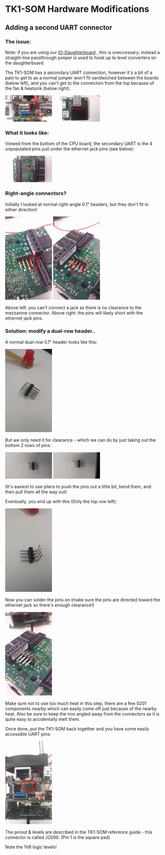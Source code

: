 # TK1-SOM Hardware Modifications

## Adding a second UART connector


### The issue:
Note: if you are using our
[IO-Daughterboard](../Daughter-Board) , this is uneccessary;
instead a straight-line passthrough jumper is used to hook up to level
converters on the daughterboard.

The TK1-SOM has a secondary UART connection, however it's a bit of a
pain to get to as a normal jumper won't fit sandwiched between the
boards (below left), and you can't get to the connection from the top
because of the fan & heatsink (below right).

<img style="width: 30%" src="jumper.jpg" alt="jumper" title="jumper" />
<img style="width: 30%" src="heatsink.jpg" alt="heatsink" title="heatsink" />

### What it looks like:


Viewed from the bottom of the CPU board, the secondary UART is the 4
unpopulated pins just under the ethernet jack pins (see below):

<img style="width: 30%" src="connector.jpg" alt="connector" title="connector" />

### Right-angle connectors?
 Initially I looked at normal right-angle
0.1" headers, but they don't fit in either direction!

<img style="width: 30%" src="clearance.jpg" alt="clearance" title="clearance" />
<img style="width: 30%" src="short.jpg" alt="short" title="short" />

Above left: you can't connect a jack as there is no clearance to the
mezzanine connector. Above right: the pins will likely short with the
ethernet jack pins.

### Solution: modify a dual-row header..


A normal dual-row 0.1" header looks like this:

<img style="width: 30%" src="14203013_1125907040788653_366710481_o.jpg" alt="normal
header" />

But we only need it for clearance - which we can do by just taking out
the bottom 2 rows of pins:

<img style="width: 30%" src="14203078_1125907047455319_543597542_o.jpg" alt="bend
pin" />
<img style="width: 30%" src="14202988_1125907050788652_1468451190_o.jpg" alt="pull
pin" />

(It's easiest to use pliers to push the pins out a little bit, bend
them, and then pull them all the way out)

Eventually, you end up with this (Only the top row left):

<img style="width: 30%" src="14203586_1125907067455317_1649032044_o.jpg" alt="single row
header" />

Now you can solder the pins on (make sure the pins are directed toward
the ethernet jack so there's enough clearance!)

<img style="width: 30%" src="14191325_1125907080788649_54990137_o.jpg" alt="attached
header" />

Make sure not to use too much heat in this step, there are a few 0201
components nearby which can easily come off just because of the nearby
heat. Also be sure to keep the iron angled away from the connectors as
it is quite easy to accidentally melt them.

Once done, put the TK1-SOM back together and you have some easily
accessible UART pins:

<img style="width: 30%" src="final.jpg" alt="final" title="final" />

The pinout & levels are described in the TK1-SOM reference guide - this
connector is called J2000. (Pin 1 is the square pad)

Note the 1V8 logic levels!

